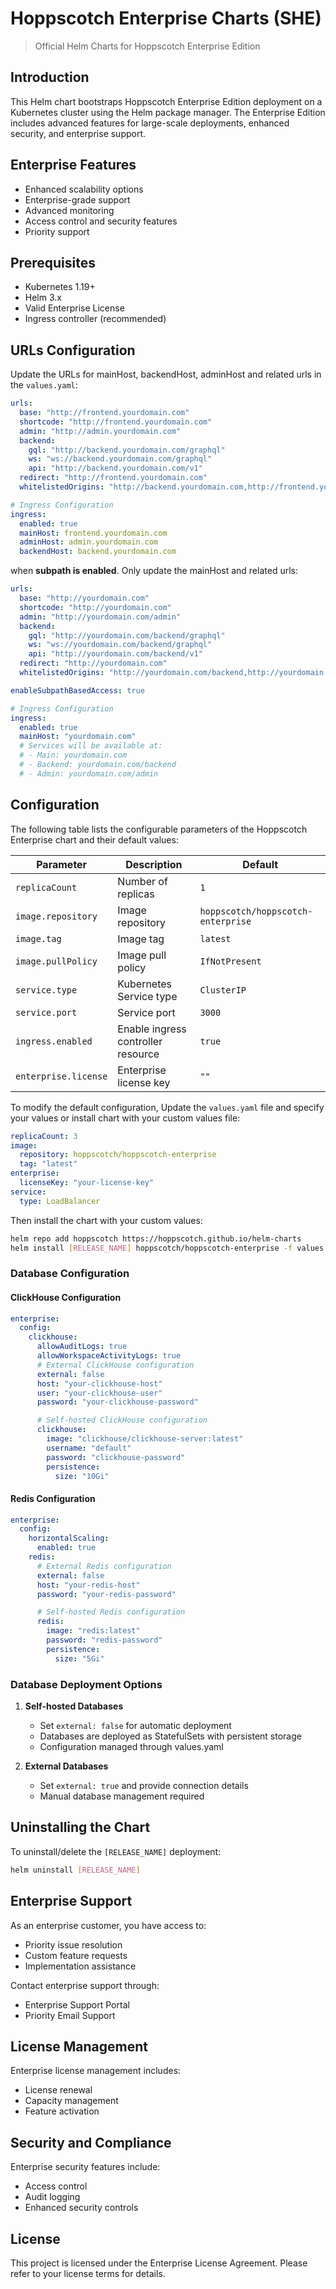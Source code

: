 # Hoppscotch Enterprise Charts (SHE)

> Official Helm Charts for Hoppscotch Enterprise Edition

## Introduction

This Helm chart bootstraps Hoppscotch Enterprise Edition deployment on a Kubernetes cluster using the Helm package
manager. The Enterprise Edition includes advanced features for large-scale deployments, enhanced security, and
enterprise support.

## Enterprise Features

- Enhanced scalability options
- Enterprise-grade support
- Advanced monitoring
- Access control and security features
- Priority support

## Prerequisites

- Kubernetes 1.19+
- Helm 3.x
- Valid Enterprise License
- Ingress controller (recommended)

## URLs Configuration

Update the URLs for mainHost, backendHost, adminHost and related urls in the `values.yaml`:

```yaml
urls:
  base: "http://frontend.yourdomain.com"
  shortcode: "http://frontend.yourdomain.com"
  admin: "http://admin.yourdomain.com"
  backend:
    gql: "http://backend.yourdomain.com/graphql"
    ws: "ws://backend.yourdomain.com/graphql"
    api: "http://backend.yourdomain.com/v1"
  redirect: "http://frontend.yourdomain.com"
  whitelistedOrigins: "http://backend.yourdomain.com,http://frontend.yourdomain.com,http://admin.yourdomain.com"

# Ingress Configuration
ingress:
  enabled: true
  mainHost: frontend.yourdomain.com
  adminHost: admin.yourdomain.com
  backendHost: backend.yourdomain.com
```

when **subpath is enabled**. Only update the mainHost and related urls:

```yaml
urls:
  base: "http://yourdomain.com"
  shortcode: "http://yourdomain.com"
  admin: "http://yourdomain.com/admin"
  backend:
    gql: "http://yourdomain.com/backend/graphql"
    ws: "ws://yourdomain.com/backend/graphql"
    api: "http://yourdomain.com/backend/v1"
  redirect: "http://yourdomain.com"
  whitelistedOrigins: "http://yourdomain.com/backend,http://yourdomain.com,http://yourdomain.com/admin"

enableSubpathBasedAccess: true

# Ingress Configuration
ingress:
  enabled: true
  mainHost: "yourdomain.com"
  # Services will be available at:
  # - Main: yourdomain.com
  # - Backend: yourdomain.com/backend
  # - Admin: yourdomain.com/admin
```

## Configuration

The following table lists the configurable parameters of the Hoppscotch Enterprise chart and their default values:

| Parameter            | Description                        | Default                            |
| -------------------- | ---------------------------------- | ---------------------------------- |
| `replicaCount`       | Number of replicas                 | `1`                                |
| `image.repository`   | Image repository                   | `hoppscotch/hoppscotch-enterprise` |
| `image.tag`          | Image tag                          | `latest`                           |
| `image.pullPolicy`   | Image pull policy                  | `IfNotPresent`                     |
| `service.type`       | Kubernetes Service type            | `ClusterIP`                        |
| `service.port`       | Service port                       | `3000`                             |
| `ingress.enabled`    | Enable ingress controller resource | `true`                             |
| `enterprise.license` | Enterprise license key             | `""`                               |

To modify the default configuration, Update the `values.yaml` file and specify your values or install chart with your
custom values file:

```yaml
replicaCount: 3
image:
  repository: hoppscotch/hoppscotch-enterprise
  tag: "latest"
enterprise:
  licenseKey: "your-license-key"
service:
  type: LoadBalancer
```

Then install the chart with your custom values:

```bash
helm repo add hoppscotch https://hoppscotch.github.io/helm-charts
helm install [RELEASE_NAME] hoppscotch/hoppscotch-enterprise -f values.yaml
```

### Database Configuration

#### ClickHouse Configuration

```yaml
enterprise:
  config:
    clickhouse:
      allowAuditLogs: true
      allowWorkspaceActivityLogs: true
      # External ClickHouse configuration
      external: false
      host: "your-clickhouse-host"
      user: "your-clickhouse-user"
      password: "your-clickhouse-password"

      # Self-hosted ClickHouse configuration
      clickhouse:
        image: "clickhouse/clickhouse-server:latest"
        username: "default"
        password: "clickhouse-password"
        persistence:
          size: "10Gi"
```

#### Redis Configuration

```yaml
enterprise:
  config:
    horizontalScaling:
      enabled: true
    redis:
      # External Redis configuration
      external: false
      host: "your-redis-host"
      password: "your-redis-password"

      # Self-hosted Redis configuration
      redis:
        image: "redis:latest"
        password: "redis-password"
        persistence:
          size: "5Gi"
```

### Database Deployment Options

1. **Self-hosted Databases**

   - Set `external: false` for automatic deployment
   - Databases are deployed as StatefulSets with persistent storage
   - Configuration managed through values.yaml

2. **External Databases**
   - Set `external: true` and provide connection details
   - Manual database management required

## Uninstalling the Chart

To uninstall/delete the `[RELEASE_NAME]` deployment:

```bash
helm uninstall [RELEASE_NAME]
```

## Enterprise Support

As an enterprise customer, you have access to:

- Priority issue resolution
- Custom feature requests
- Implementation assistance

Contact enterprise support through:

- Enterprise Support Portal
- Priority Email Support

## License Management

Enterprise license management includes:

- License renewal
- Capacity management
- Feature activation

## Security and Compliance

Enterprise security features include:

- Access control
- Audit logging
- Enhanced security controls

## License

This project is licensed under the Enterprise License Agreement. Please refer to your license terms for details.
